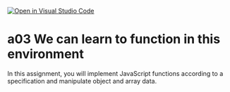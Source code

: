 [![Open in Visual Studio Code](https://classroom.github.com/assets/open-in-vscode-f059dc9a6f8d3a56e377f745f24479a46679e63a5d9fe6f495e02850cd0d8118.svg)](https://classroom.github.com/online_ide?assignment_repo_id=6456517&assignment_repo_type=AssignmentRepo)
# a03 We can learn to function in this environment
In this assignment, you will implement JavaScript functions according to a specification and manipulate object and array data.
